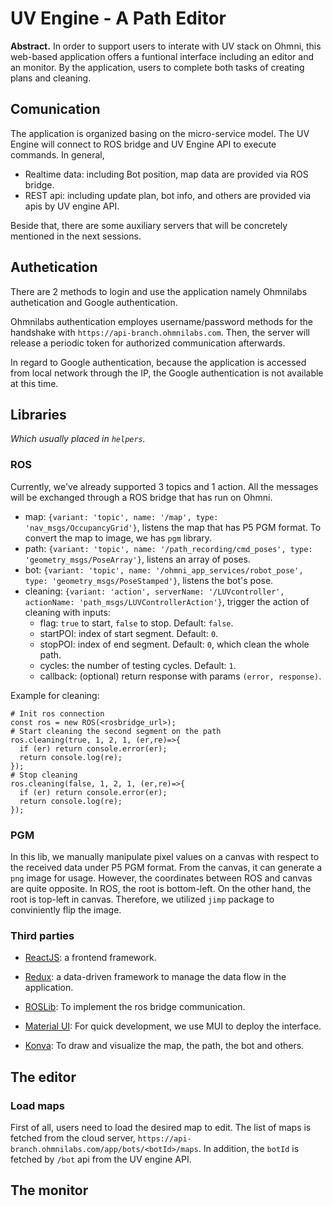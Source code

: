 # UV Engine - A Path Editor

**Abstract.** In order to support users to interate with UV stack on Ohmni, this web-based application offers a funtional interface including an editor and an monitor. By the application, users to complete both tasks of creating plans and cleaning.

## Comunication

The application is organized basing on the micro-service model. The UV Engine will connect to ROS bridge and UV Engine API to execute commands. In general,

* Realtime data: including Bot position, map data are provided via ROS bridge.
* REST api: including update plan, bot info, and others are provided via apis by UV engine API.

Beside that, there are some auxiliary servers that will be concretely mentioned in the next sessions.

## Authetication

There are 2 methods to login and use the application namely Ohmnilabs authetication and Google authentication.

Ohmnilabs authentication employes username/password methods for the handshake with `https://api-branch.ohmnilabs.com`. Then, the server will release a periodic token for authorized communication afterwards.

In regard to Google authentication, because the application is accessed from local network through the IP, the Google authentication is not available at this time.

## Libraries

*Which usually placed in `helpers`.*

### ROS

Currently, we've already supported 3 topics and 1 action. All the messages will be exchanged through a ROS bridge that has run on Ohmni.

* map: `{variant: 'topic', name: '/map', type: 'nav_msgs/OccupancyGrid'}`, listens the map that has P5 PGM format. To convert the map to image, we has `pgm` library.
* path: `{variant: 'topic', name: '/path_recording/cmd_poses', type: 'geometry_msgs/PoseArray'}`, listens an array of poses.
* bot: `{variant: 'topic', name: '/ohmni_app_services/robot_pose', type: 'geometry_msgs/PoseStamped'}`, listens the bot's pose.
* cleaning: `{variant: 'action', serverName: '/LUVcontroller', actionName: 'path_msgs/LUVControllerAction'}`, trigger the action of cleaning with inputs:
  * flag: `true` to start, `false` to stop. Default: `false`.
  * startPOI: index of start segment. Default: `0`.
  * stopPOI: index of end segment. Default: `0`, which clean the whole path.
  * cycles: the number of testing cycles. Default: `1`.
  * callback: (optional) return response with params `(error, response)`.

Example for cleaning:

```
# Init ros connection
const ros = new ROS(<rosbridge_url>);
# Start cleaning the second segment on the path
ros.cleaning(true, 1, 2, 1, (er,re)=>{
  if (er) return console.error(er);
  return console.log(re);
});
# Stop cleaning
ros.cleaning(false, 1, 2, 1, (er,re)=>{
  if (er) return console.error(er);
  return console.log(re);
});
```

### PGM

In this lib, we manually manipulate pixel values on a canvas with respect to the received data under P5 PGM format. From the canvas, it can generate a `png` image for usage. However, the coordinates between ROS and canvas are quite opposite. In ROS, the root is bottom-left. On the other hand, the root is top-left in canvas. Therefore, we utilized `jimp` package to conviniently flip the image.

### Third parties

* [ReactJS](https://reactjs.org/): a frontend framework.

* [Redux](https://redux.js.org/): a data-driven framework to manage the data flow in the application.

* [ROSLib](http://robotwebtools.org/jsdoc/roslibjs/current/): To implement the ros bridge communication.

* [Material UI]((https://material-ui.com/getting-started/installation/)): For quick development, we use MUI to deploy the interface.

* [Konva](https://konvajs.org/): To draw and visualize the map, the path, the bot and others.

## The editor

### Load maps

First of all, users need to load the desired map to edit. The list of maps is fetched from the cloud server, `https://api-branch.ohmnilabs.com/app/bots/<botId>/maps`. In addition, the `botId` is fetched by `/bot` api from the UV engine API.

## The monitor